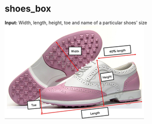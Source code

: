 # shoes_box

**Input:** Width, length, height, toe and name of a particular shoes' size
![Shoes' parameters](/shoes.png "Shoes' parameters")
